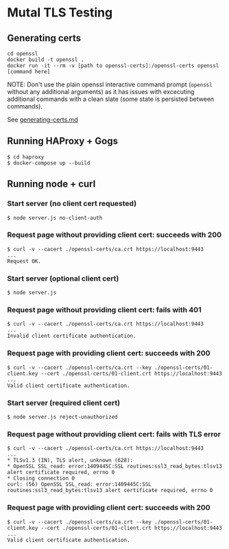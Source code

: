 # Mutal TLS Testing

## Generating certs
```
cd openssl
docker build -t openssl .
docker run -it --rm -v [path to openssl-certs]:/openssl-certs openssl [command here]
```
NOTE: Don't use the plain openssl interactive command prompt (`openssl` without any additional arguments)
as it has issues with excecuting additional commands with a clean slate (some state is persisted between commands).

See [generating-certs.md](./generating-certs.md)

## Running HAProxy + Gogs
```
$ cd haproxy
$ docker-compose up --build
```

## Running node + curl

### Start server (no client cert requested)
```
$ node server.js no-client-auth
```

### Request page without providing client cert: succeeds with 200
```
$ curl -v --cacert ./openssl-certs/ca.crt https://localhost:9443
...
Request OK.
```

### Start server (optional client cert)
```
$ node server.js
```

### Request page without providing client cert: fails with 401
```
$ curl -v --cacert ./openssl-certs/ca.crt https://localhost:9443
...
Invalid client certificate authentication.
```

### Request page with providing client cert: succeeds with 200
```
$ curl -v --cacert ./openssl-certs/ca.crt --key ./openssl-certs/01-client.key --cert ./openssl-certs/01-client.crt https://localhost:9443
...
Valid client certificate authentication.
```

### Start server (required client cert)
```
$ node server.js reject-unauthorized
```

### Request page without providing client cert: fails with TLS error
```
$ curl -v --cacert ./openssl-certs/ca.crt https://localhost:9443
...
* TLSv1.3 (IN), TLS alert, unknown (628):
* OpenSSL SSL_read: error:1409445C:SSL routines:ssl3_read_bytes:tlsv13 alert certificate required, errno 0
* Closing connection 0
curl: (56) OpenSSL SSL_read: error:1409445C:SSL routines:ssl3_read_bytes:tlsv13 alert certificate required, errno 0
```

### Request page with providing client cert: succeeds with 200
```
$ curl -v --cacert ./openssl-certs/ca.crt --key ./openssl-certs/01-client.key --cert ./openssl-certs/01-client.crt https://localhost:9443
...
Valid client certificate authentication.
```

